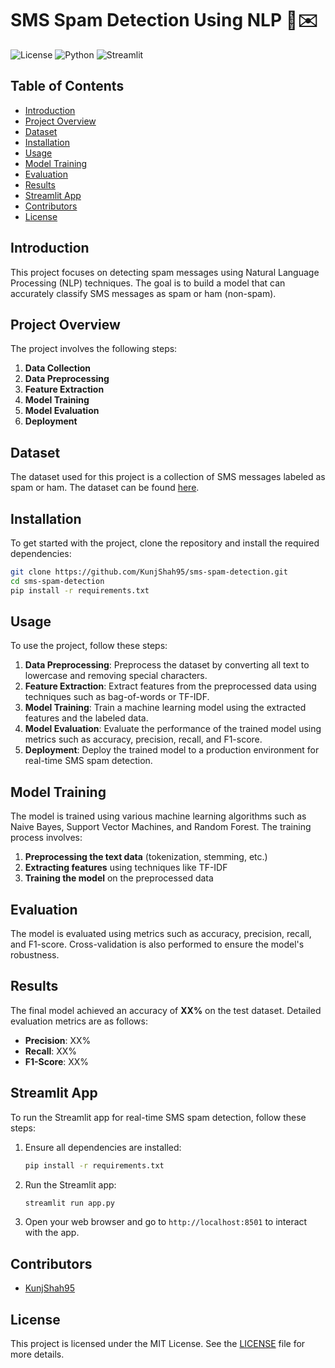 # SMS Spam Detection Using NLP 📱✉️

![License](https://img.shields.io/badge/license-MIT-blue.svg)
![Python](https://img.shields.io/badge/python-3.8%2B-blue)
![Streamlit](https://img.shields.io/badge/streamlit-0.84.0-brightgreen)

## Table of Contents

- [Introduction](#introduction)
- [Project Overview](#project-overview)
- [Dataset](#dataset)
- [Installation](#installation)
- [Usage](#usage)
- [Model Training](#model-training)
- [Evaluation](#evaluation)
- [Results](#results)
- [Streamlit App](#streamlit-app)
- [Contributors](#contributors)
- [License](#license)

## Introduction

This project focuses on detecting spam messages using Natural Language Processing (NLP) techniques. The goal is to build a model that can accurately classify SMS messages as spam or ham (non-spam).

## Project Overview

The project involves the following steps:

1. **Data Collection**
2. **Data Preprocessing**
3. **Feature Extraction**
4. **Model Training**
5. **Model Evaluation**
6. **Deployment**

## Dataset

The dataset used for this project is a collection of SMS messages labeled as spam or ham. The dataset can be found [here](https://www.kaggle.com/uciml/sms-spam-collection-dataset).

## Installation

To get started with the project, clone the repository and install the required dependencies:

```bash
git clone https://github.com/KunjShah95/sms-spam-detection.git
cd sms-spam-detection
pip install -r requirements.txt
```

## Usage

To use the project, follow these steps:

1. **Data Preprocessing**: Preprocess the dataset by converting all text to lowercase and removing special characters.
2. **Feature Extraction**: Extract features from the preprocessed data using techniques such as bag-of-words or TF-IDF.
3. **Model Training**: Train a machine learning model using the extracted features and the labeled data.
4. **Model Evaluation**: Evaluate the performance of the trained model using metrics such as accuracy, precision, recall, and F1-score.
5. **Deployment**: Deploy the trained model to a production environment for real-time SMS spam detection.

## Model Training

The model is trained using various machine learning algorithms such as Naive Bayes, Support Vector Machines, and Random Forest. The training process involves:

1. **Preprocessing the text data** (tokenization, stemming, etc.)
2. **Extracting features** using techniques like TF-IDF
3. **Training the model** on the preprocessed data

## Evaluation

The model is evaluated using metrics such as accuracy, precision, recall, and F1-score. Cross-validation is also performed to ensure the model's robustness.

## Results

The final model achieved an accuracy of **XX%** on the test dataset. Detailed evaluation metrics are as follows:

- **Precision**: XX%
- **Recall**: XX%
- **F1-Score**: XX%

## Streamlit App

To run the Streamlit app for real-time SMS spam detection, follow these steps:

1. Ensure all dependencies are installed:
   ```bash
   pip install -r requirements.txt
   ```
2. Run the Streamlit app:
   ```bash
   streamlit run app.py
   ```
3. Open your web browser and go to `http://localhost:8501` to interact with the app.

## Contributors

- [KunjShah95](https://github.com/KunjShah95)

## License

This project is licensed under the MIT License. See the [LICENSE](LICENSE) file for more details.
